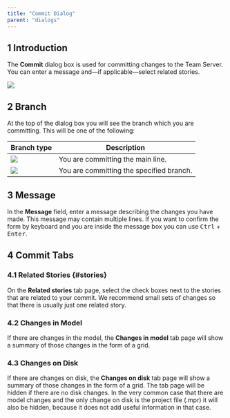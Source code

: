 ```yaml
---
title: "Commit Dialog"
parent: "dialogs"
---
```


## 1 Introduction

The **Commit** dialog box is used for committing changes to the Team Server. You can enter a message and—if applicable—select related stories.

![ ](attachments/commit-dialog/commit-dialog-stories.png)

## 2 Branch

At the top of the dialog box you will see the branch which you are committing. This will be one of the following:

| Branch type                                      | Description                              |
| ------------------------------------------------ | ---------------------------------------- |
| ![](attachments/commit-dialog/commit-main.png)   | You are committing the main line.        |
| ![](attachments/commit-dialog/commit-branch.png) | You are committing the specified branch. |

## 3 Message

In the **Message** field, enter a message describing the changes you have made. This message may contain multiple lines. If you want to confirm the form by keyboard and you are inside the message box you can use <kbd>Ctrl</kbd> + <kbd>Enter</kbd>.

## 4 Commit Tabs

### 4.1 Related Stories {#stories}

On the **Related stories** tab page, select the check boxes next to the stories that are related to your commit. We recommend small sets of changes so that there is usually just one related story.

### 4.2 Changes in Model

If there are changes in the model, the **Changes in model** tab page will show a summary of those changes in the form of a grid.

### 4.3 Changes on Disk

If there are changes on disk, the **Changes on disk** tab page will show a summary of those changes in the form of a grid. The tab page will be hidden if there are no disk changes. In the very common case that there are model changes and the only change on disk is the project file (.mpr) it will also be hidden, because it does not add useful information in that case.
